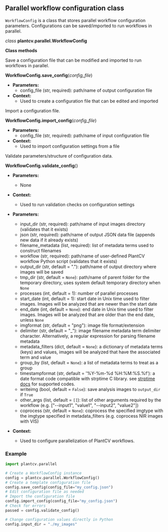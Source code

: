 ## Parallel workflow configuration class

`WorkflowConfig` is a class that stores parallel workflow configuration parameters. Configurations can be saved/imported
to run workflows in parallel.

*class* **plantcv.parallel.WorkflowConfig**

**Class methods**

Save a configuration file that can be modified and imported to run workflows in parallel.

**WorkflowConfig.save_config**(*config_file*)

- **Parameters:**
    - config_file (str, required): path/name of output configuration file
- **Context:**
    - Used to create a configuration file that can be edited and imported

Import a configuration file.

**WorkflowConfig.import_config**(*config_file*)

- **Parameters:**
    - config_file (str, required): path/name of input configuration file
- **Context:**
    - Used to import configuration settings from a file

Validate parameters/structure of configuration data.

**WorkflowConfig.validate_config**()

- **Parameters:**
    - None
- **Context:**
    - Used to run validation checks on configuration settings

- **Parameters:**
    - input_dir (str, required): path/name of input images directory (validates that it exists)
    - json (str, required): path/name of output JSON data file (appends new data if it already exists)
    - filename_metadata (list, required): list of metadata terms used to construct filenames
    - workflow (str, required): path/name of user-defined PlantCV workflow Python script (validates that it exists)
    - output_dir (str, default = "."): path/name of output directory where images will be saved
    - tmp_dir (str, default = `None`): path/name of parent folder for the temporary directory, uses system default temporary directory when `None`
    - processes (int, default = 1): number of parallel processes
    - start_date (int, default = 1): start date in Unix time used to filter images. Images will be analyzed that are newer than the start date
    - end_date (int, default = `None`): end date in Unix time used to filter images. Images will be analyzed that are older than the end date, unless `None`
    - imgformat (str, default = "png"): image file format/extension
    - delimiter (str, default = "_"): image filename metadata term delimiter character. Alternatively, a regular expression for parsing filename metadata
    - metadata_filters (dict, default = `None`): a dictionary of metadata terms (keys) and values, images will be analyzed that have the associated term and value
    - group_by (list, default = `None`): a list of metadata terms to treat as a group
    - timestampformat (str, default = '%Y-%m-%d %H:%M:%S.%f'): a date format code compatible with strptime C library. see [strptime docs](https://docs.python.org/3.7/library/datetime.html#strftime-and-strptime-behavior) for supported codes.
    - writeimg (bool, default = `False`): save analysis images to `output_dir` if `True`
    - other_args (list, default = `[]`): list of other arguments required by the workflow (e.g. ["--input1", "value1", "--input2", "value2"])
    - coprocess (str, default = `None`): coprocess the specified imgtype with the imgtype specified in metadata_filters (e.g. coprocess NIR images with VIS)
- **Context:**
    - Used to configure parallelization of PlantCV workflows.

### Example

```python
import plantcv.parallel

# Create a WorkflowConfig instance
config = plantcv.parallel.WorkflowConfig()
# Create a template configuration file
config.save_config(config_file="my_config.json")
# Edit configuration file as needed
# Import the configuration file
config.import_config(config_file="my_config.json")
# Check for errors
passed = config.validate_config()

# Change configuration values directly in Python
config.input_dir = "./my_images"
```
